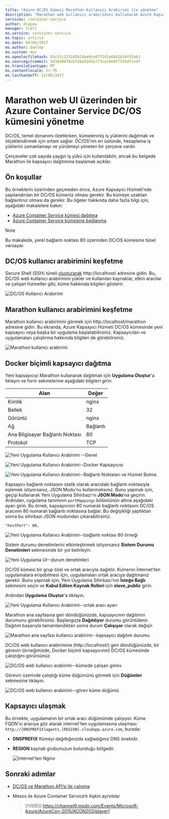 ```yaml
---
title: "Azure DC/OS kümesi Marathon kullanıcı Arabirimi ile yönetme"
description: "Marathon web kullanıcı arabirimini kullanarak Azure Kapsayıcı Hizmeti küme hizmetine kapsayıcıları dağıtın."
services: container-service
author: dlepow
manager: timlt
ms.service: container-service
ms.topic: article
ms.date: 04/04/2017
ms.author: danlep
ms.custom: mvc
ms.openlocfilehash: b1c5fc223105b1dae0ce07f242a6b42b34fd2ab3
ms.sourcegitcommit: 5d3e99478a5f26e92d1e7f3cec6b0ff5fbd7cedf
ms.translationtype: MT
ms.contentlocale: tr-TR
ms.lasthandoff: 12/06/2017
---
```

# <a name="manage-an-azure-container-service-dcos-cluster-through-the-marathon-web-ui"></a>Marathon web UI üzerinden bir Azure Container Service DC/OS kümesini yönetme

DC/OS, temel donanımı özetlerken, kümelenmiş iş yüklerini dağıtmak ve ölçeklendirmek için ortam sağlar. DC/OS’nin en üstünde, hesaplama iş yüklerini zamanlamayı ve yürütmeyi yöneten bir çerçeve vardır.

Çerçeveler çok sayıda yaygın iş yükü için kullanılabilir, ancak bu belgede Marathon ile kapsayıcı dağıtımına başlamak açıklar. 


## <a name="prerequisites"></a>Ön koşullar
Bu örneklerin üzerinden geçmeden önce, Azure Kapsayıcı Hizmeti’nde yapılandırılan bir DC/OS kümeniz olması gerekir. Bu kümeye uzaktan bağlantınız olması da gerekir. Bu öğeler hakkında daha fazla bilgi için, aşağıdaki makalelere bakın:

* [Azure Container Service kümesi dağıtma](container-service-deployment.md)
* [Azure Container Service kümesine bağlanma](../container-service-connect.md)

> [!NOTE]
> Bu makalede, yerel bağlantı noktası 80 üzerinden DC/OS kümesine tünel varsayar.
>

## <a name="explore-the-dcos-ui"></a>DC/OS kullanıcı arabirimini keşfetme
Secure Shell (SSH) tüneli [oluşturarak](../container-service-connect.md) http://localhost/ adresine gidin. Bu, DC/OS web kullanıcı arabirimini yükler ve kullanılan kaynaklar, etkin aracılar ve çalışan hizmetler gibi, küme hakkında bilgileri gösterir.

![DC/OS Kullanıcı Arabirimi](./media/container-service-mesos-marathon-ui/dcos2.png)

## <a name="explore-the-marathon-ui"></a>Marathon kullanıcı arabirimini keşfetme
Marathon kullanıcı arabirimini görmek için http://localhost/marathon adresine gidin. Bu ekranda, Azure Kapsayıcı Hizmeti DC/OS kümesinde yeni kapsayıcı veya başka bir uygulama başlatabilirsiniz. Kapsayıcıları ve uygulamaları çalıştırma hakkında bilgileri de görebilirsiniz.  

![Marathon kullanıcı arabirimi](./media/container-service-mesos-marathon-ui/dcos3.png)

## <a name="deploy-a-docker-formatted-container"></a>Docker biçimli kapsayıcı dağıtma
Yeni kapsayıcıyı Marathon kullanarak dağıtmak için **Uygulama Oluştur**'a tıklayın ve form sekmelerine aşağıdaki bilgileri girin:

| Alan | Değer |
| --- | --- |
| Kimlik |nginx |
| Bellek | 32 |
| Görüntü |nginx |
| Ağ |Bağlantı |
| Ana Bilgisayar Bağlantı Noktası |80 |
| Protokol |TCP |

![Yeni Uygulama Kullanıcı Arabirimi --Genel](./media/container-service-mesos-marathon-ui/dcos4.png)

![Yeni Uygulama Kullanıcı Arabirimi--Docker Kapsayıcısı](./media/container-service-mesos-marathon-ui/dcos5.png)

![Yeni Uygulama Kullanıcı Arabirimi--Bağlantı Noktaları ve Hizmet Bulma](./media/container-service-mesos-marathon-ui/dcos6.png)

Kapsayıcı bağlantı noktasını statik olarak aracıdaki bağlantı noktasıyla eşlemek istiyorsanız, JSON Modu’nu kullanmalısınız. Bunu yapmak için, geçişi kullanarak Yeni Uygulama Sihirbazı'nı **JSON Modu**’na geçirin. Ardından, uygulama tanımının `portMappings` bölümünün altına aşağıdaki ayarı girin. Bu örnek, kapsayıcının 80 numaralı bağlantı noktasını DC/OS aracının 80 numaralı bağlantı noktasına bağlar. Bu değişikliği yaptıktan sonra bu sihirbazı JSON modundan çıkarabilirsiniz.

```none
"hostPort": 80,
```

![Yeni Uygulama Kullanıcı Arabirimi--bağlantı noktası 80 örneği](./media/container-service-mesos-marathon-ui/dcos13.png)

Sistem durumu denetimlerini etkinleştirmek istiyorsanız **Sistem Durumu Denetimleri** sekmesinde bir yol belirleyin.

![Yeni Uygulama UI--durum denetimleri](./media/container-service-mesos-marathon-ui/dcos_healthcheck.png)

DC/OS kümesi bir grup özel ve ortak aracıyla dağıtılır. Kümenin İnternet’ten uygulamalara erişebilmesi için, uygulamaları ortak aracıya dağıtmanız gerekir. Bunu yapmak için, Yeni Uygulama Sihirbazı'nın **İsteğe Bağlı** sekmesini seçin ve **Kabul Edilen Kaynak Rolleri** için **slave_public** girin.

Ardından **Uygulama Oluştur**'a tıklayın.

![Yeni Uygulama Kullanıcı Arabirimi--ortak aracı ayarı](./media/container-service-mesos-marathon-ui/dcos14.png)

Marathon ana sayfasına geri döndüğünüzde, kapsayıcının dağıtımın durumunu görebilirsiniz. Başlangıçta **Dağıtılıyor** durumu görüntülenir. Dağıtım başarıyla tamamlandıktan sonra durum **Çalışıyor** olarak değişir.

![Marathon ana sayfası kullanıcı arabirimi--kapsayıcı dağıtım durumu](./media/container-service-mesos-marathon-ui/dcos7.png)

DC/OS web kullanıcı arabirimine (http://localhost/) geri döndüğünüzde, bir görevin (örneğimizde, Docker biçimli kapsayıcının) DC/OS kümesinde çalıştığını görürsünüz.

![DC/OS web kullanıcı arabirimi--kümede çalışan görev](./media/container-service-mesos-marathon-ui/dcos8.png)

Görevin üzerinde çalıştığı küme düğümünü görmek için **Düğümler** sekmesine tıklayın.

![DC/OS web kullanıcı arabirimi--görev küme düğümü](./media/container-service-mesos-marathon-ui/dcos9.png)

## <a name="reach-the-container"></a>Kapsayıcı ulaşmak

Bu örnekte, uygulamanın bir ortak aracı düğümünde çalışıyor. Küme FQDN'si aracıya göz atarak internet'ten uygulamasına ulaşması: `http://[DNSPREFIX]agents.[REGION].cloudapp.azure.com`, burada:

* **DNSPREFIX** Kümeyi dağıttığınızda sağladığınız DNS önekidir.
* **REGION** kaynak grubunuzun bulunduğu bölgedir.

    ![Internet'ten Nginx](./media/container-service-mesos-marathon-ui/nginx.png)


## <a name="next-steps"></a>Sonraki adımlar
* [DC/OS ve Marathon API’si ile çalışma](container-service-mesos-marathon-rest.md)

* Mesos ile Azure Container Service’e ilişkin ayrıntılar

    > [!VIDEO https://channel9.msdn.com/Events/Microsoft-Azure/AzureCon-2015/ACON203/player]
    > 
